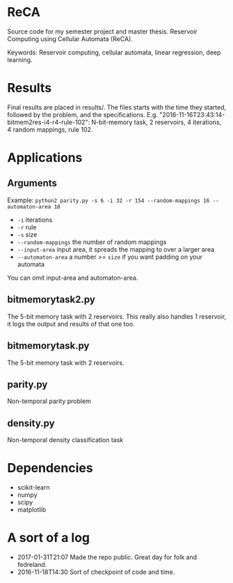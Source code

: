 # ReCA
Source code for my semester project and master thesis. Reservoir Computing using Cellular Automata (ReCA).

Keywords: Reservoir computing, cellular automata, linear regression, deep learning.

# Results

Final results are placed in results/.
The files starts with the time they started, followed by the problem, and the specifications.
E.g. "2016-11-16T23:43:14-bitmem2res-i4-r4-rule-102": N-bit-memory task, 2 reservoirs, 4 iterations, 4 random mappings, rule 102.

# Applications

## Arguments

Example: `python2 parity.py -s 6 -i 32 -r 154 --random-mappings 16 --automaton-area 10`
* `-i` iterations
* `-r` rule
* `-s` size
* `--random-mappings` the number of random mappings
* `--input-area` input area, it spreads the mapping to over a larger area
* `--automaton-area` a number >= `size` if you want padding on your automata

You can omit input-area and automaton-area.

## bitmemorytask2.py

The 5-bit memory task with 2 reservoirs. This really also handles 1 reservoir, it logs the output and results of that one too.

## bitmemorytask.py

The 5-bit memory task with 2 reservoirs.

## parity.py

Non-temporal parity problem

## density.py

Non-temporal density classification task

# Dependencies

* scikit-learn
* numpy
* scipy
* matplotlib

# A sort of a log

* 2017-01-31T21:07 Made the repo public. Great day for folk and fedreland.
* 2016-11-18T14:30 Sort of checkpoint of code and time.


